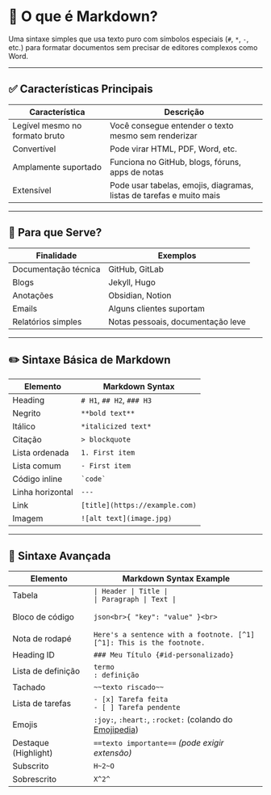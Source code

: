 # 📘 O que é Markdown?

Uma sintaxe simples que usa texto puro com símbolos especiais (`#`, `*`, `-`, etc.) para formatar documentos sem precisar de editores complexos como Word.

---

## ✅ Características Principais

| Característica                          | Descrição                                                                 |
|----------------------------------------|---------------------------------------------------------------------------|
| Legível mesmo no formato bruto         | Você consegue entender o texto mesmo sem renderizar                      |
| Convertível                            | Pode virar HTML, PDF, Word, etc.                                         |
| Amplamente suportado                   | Funciona no GitHub, blogs, fóruns, apps de notas                         |
| Extensível                             | Pode usar tabelas, emojis, diagramas, listas de tarefas e muito mais     |

---

## 🎯 Para que Serve?

| Finalidade               | Exemplos                           |
|--------------------------|------------------------------------|
| Documentação técnica     | GitHub, GitLab                     |
| Blogs                    | Jekyll, Hugo                       |
| Anotações                | Obsidian, Notion                   |
| Emails                   | Alguns clientes suportam           |
| Relatórios simples       | Notas pessoais, documentação leve  |

---

## ✏️ Sintaxe Básica de Markdown

| Elemento       | Markdown Syntax                |
|----------------|--------------------------------|
| Heading        | `# H1`, `## H2`, `### H3`      |
| Negrito        | `**bold text**`                |
| Itálico        | `*italicized text*`            |
| Citação        | `> blockquote`                 |
| Lista ordenada | `1. First item`                |
| Lista comum    | `- First item`                 |
| Código inline  | `` `code` ``                   |
| Linha horizontal | `---`                        |
| Link           | `[title](https://example.com)` |
| Imagem         | `![alt text](image.jpg)`       |

---

## 🔧 Sintaxe Avançada

| Elemento          | Markdown Syntax Example                                                                 |
|-------------------|------------------------------------------------------------------------------------------|
| Tabela            | `\| Header \| Title \|` <br> `\| Paragraph \| Text \|`                                    |
| Bloco de código   | <pre>```json<br>{ "key": "value" }<br>```</pre>                                           |
| Nota de rodapé    | `Here's a sentence with a footnote. [^1]` <br> `[^1]: This is the footnote.`             |
| Heading ID        | `### Meu Título {#id-personalizado}`                                                     |
| Lista de definição| `termo` <br> `: definição`                                                               |
| Tachado           | `~~texto riscado~~`                                                                      |
| Lista de tarefas  | `- [x] Tarefa feita` <br> `- [ ] Tarefa pendente`                                        |
| Emojis            | `:joy:`, `:heart:`, `:rocket:` (colando do [Emojipedia](https://emojipedia.org))         |
| Destaque (Highlight) | `==texto importante==` *(pode exigir extensão)*                                     |
| Subscrito         | `H~2~O`                                                                                   |
| Sobrescrito       | `X^2^` 